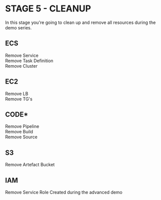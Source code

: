 # STAGE 5 - CLEANUP

In this stage you're going to clean up and remove all resources during the demo series.

## ECS  
Remove Service  
Remove Task Definition  
Remove Cluster  

## EC2  
Remove LB  
Remove TG's  

## CODE*  
Remove Pipeline  
Remove Build  
Remove Source  

## S3  
Remove Artefact Bucket  

## IAM
Remove Service Role Created during the advanced demo  

